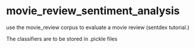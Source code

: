 # movie_review_sentiment_analysis
use the movie_review corpus to evaluate a movie review (sentdex tutorial.)

The classifiers are to be stored in .pickle files
